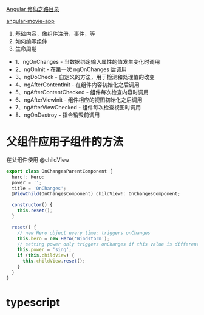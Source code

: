 [Angular 修仙之路目录](https://github.com/semlinker/angular2-ionic2/blob/master/ANGULAR.md)

[angular-movie-app](https://github.com/marekdano/angular-movie-app)

1. 基础内容，像组件注册，事件，等
2. 如何编写组件
3. 生命周期

- 1、ngOnChanges - 当数据绑定输入属性的值发生变化时调用
- 2、ngOnInit - 在第一次 ngOnChanges 后调用
- 3、ngDoCheck - 自定义的方法，用于检测和处理值的改变
- 4、ngAfterContentInit - 在组件内容初始化之后调用
- 5、ngAfterContentChecked - 组件每次检查内容时调用
- 6、ngAfterViewInit - 组件相应的视图初始化之后调用
- 7、ngAfterViewChecked - 组件每次检查视图时调用
- 8、ngOnDestroy - 指令销毁前调用

# 父组件应用子组件的方法

在父组件使用 @childView 

```js
export class OnChangesParentComponent {
  hero!: Hero;
  power = '';
  title = 'OnChanges';
  @ViewChild(OnChangesComponent) childView!: OnChangesComponent;

  constructor() {
    this.reset();
  }

  reset() {
    // new Hero object every time; triggers onChanges
    this.hero = new Hero('Windstorm');
    // setting power only triggers onChanges if this value is different
    this.power = 'sing';
    if (this.childView) {
      this.childView.reset();
    }
  }
}
```

# typescript


